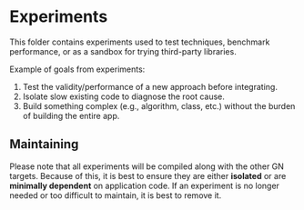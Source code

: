 # Experiments

This folder contains experiments used to test techniques, benchmark performance, or as a sandbox for trying third-party libraries.

Example of goals from experiments:

1. Test the validity/performance of a new approach before integrating.
2. Isolate slow existing code to diagnose the root cause.
3. Build something complex (e.g., algorithm, class, etc.) without the burden of building the entire app.

## Maintaining

Please note that all experiments will be compiled along with the other GN targets. Because of this, it is best to ensure they are either **isolated** or are **minimally dependent** on application code. If an experiment is no longer needed or too difficult to maintain, it is best to remove it.
